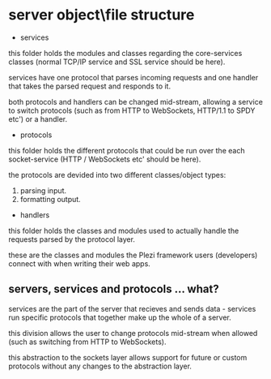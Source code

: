 # server object\file structure

- services

this folder holds the modules and classes regarding the core-services classes (normal TCP/IP service and SSL service should be here).

services have one protocol that parses incoming requests and one handler that takes the parsed request and responds to it.

both protocols and handlers can be changed mid-stream, allowing a service to switch protocols (such as from HTTP to WebSockets, HTTP/1.1 to SPDY etc') or a handler.

- protocols

this folder holds the different protocols that could be run over the each socket-service (HTTP / WebSockets etc' should be here).

the protocols are devided into two different classes/object types:

1. parsing input.
2. formatting output.

- handlers

this folder holds the classes and modules used to actually handle the requests parsed by the protocol layer.

these are the classes and modules the Plezi framework users (developers) connect with when writing their web apps.

## servers, services and protocols ... what?

services are the part of the server that recieves and sends data - services run specific protocols that together make up the whole of a server.

this division allows the user to change protocols mid-stream when allowed (such as switching from HTTP to WebSockets).

this abstraction to the sockets layer allows support for future or custom protocols without any changes to the abstraction layer.

